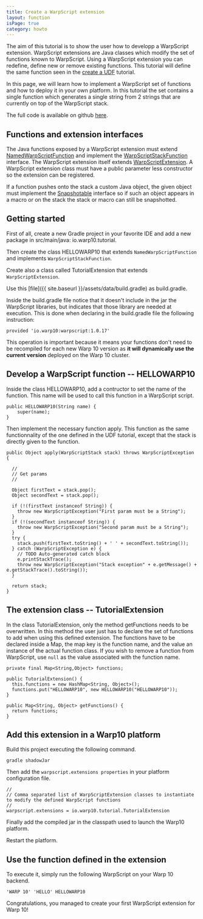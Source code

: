 ```yaml
---
title: Create a WarpScript extension
layout: function
isPage: true
category: howto
---
```


The aim of this tutorial is to show the user how to developp a WarpScript extension. WarpScript extensions are Java classes which modify the set of functions known to WarpScript. Using a WarpScript extension you can redefine, define new or remove existing functions. This tutorial will define the same function seen in the [create a UDF](http://www.warp10.io/howto/create-a-udf/) tutorial.

In this page, we will learn how to implement a WarpScript set of functions and how to deploy it in your own platform. In this tutorial the set contains a single function which generates a single string from 2 strings that are currently on top of the WarpScript stack.

The full code is available on github [here](https://github.com/aurrelhebert/warp10-extension-tuto).

## Functions and extension interfaces

The Java functions exposed by a WarpScript extension must extend [NamedWarpScriptFunction](https://github.com/cityzendata/warp10-platform/blob/master/warp10/src/main/java/io/warp10/script/NamedWarpScriptFunction.java) and implement the [WarpScriptStackFunction](https://github.com/cityzendata/warp10-platform/blob/master/warp10/src/main/java/io/warp10/script/WarpScriptStackFunction.java) interface. The WarpScript extension itself extends [WarpScriptExtension](https://github.com/cityzendata/warp10-platform/blob/8e83f966c939e4b58b9eb11cd86c396394a8e7f7/warp10/src/main/java/io/warp10/warp/sdk/WarpScriptExtension.java). A WarpScript extension class must have a public parameter less constructor so the extension can be registered.

If a function pushes onto the stack a custom Java object, the given object must implement the [Snapshotable](https://github.com/cityzendata/warp10-platform/blob/master/warp10/src/main/java/io/warp10/script/functions/SNAPSHOT.java) interface so if such an object appears in a macro or on the stack the stack or macro can still be snapshotted.

## Getting started

First of all, create a new Gradle project in your favorite IDE and add a new package in src/main/java: io.warp10.tutorial.

Then create the class HELLOWARP10 that extends `NamedWarpScriptFunction` and implements `WarpScriptStackFunction`.

Create also a class called TutorialExtension that extends `WarpScriptExtension`. 

Use this [file]({{ site.baseurl }}/assets/data/build.gradle) as build.gradle. 

Inside the build.gradle file notice that it doesn't include in the jar the WarpScript libraries, but indicates that those library are needed at execution. This is done when declaring in the build.gradle file the following instruction: 

```
provided 'io.warp10:warpscript:1.0.17'
```

This operation is important because it means your functions don't need to be recompiled for each new Warp 10 version as **it will dynamically use the current version** deployed on the Warp 10 cluster.

## Develop a WarpScript function -- HELLOWARP10

Inside the class HELLOWARP10, add a contructor to set the name of the function. This name will be used to call this function in a WarpScript script.

```
public HELLOWARP10(String name) {
    super(name);
}
```

Then implement the necessary function apply. This function as the same functionnality of the one defined in the UDF tutorial, except that the stack is directly given to the function.

```
public Object apply(WarpScriptStack stack) throws WarpScriptException {
  
  //
  // Get params
  //
  
  Object firstText = stack.pop();
  Object secondText = stack.pop();
  
  if (!(firstText instanceof String)) {
    throw new WarpScriptException("First param must be a String");
  }
  if (!(secondText instanceof String)) {
    throw new WarpScriptException("Second param must be a String");
  }
  try {
    stack.push(firstText.toString() + ' ' + secondText.toString());
  } catch (WarpScriptException e) {
    // TODO Auto-generated catch block
    e.printStackTrace();
    throw new WarpScriptException("Stack exception" + e.getMessage() + e.getStackTrace().toString());
  }
  
  return stack;  
}
```

## The extension class -- TutorialExtension

In the class TutorialExtension, only the method getFunctions needs to be overwritten. In this method the user just has to declare the set of functions to add when using this defined extension. The functions have to be declared inside a Map, the map key is the function name, and the value an instance of the actual function class. If you wish to remove a function from WarpScript, use `null` as the value associated with the function name.

```
private final Map<String,Object> functions;

public TutorialExtension() {
  this.functions = new HashMap<String, Object>();
  functions.put("HELLOWARP10", new HELLOWARP10("HELLOWARP10"));
}

public Map<String, Object> getFunctions() {
  return functions;
}
```

## Add this extension in a Warp10 platform

Build this project executing the following command.

```
gradle shadowJar
```

Then add the `warpscript.extensions properties` in your platform configuration file.

```
//
// Comma separated list of WarpScriptExtension classes to instantiate to modify the defined WarpScript functions
//
warpscript.extensions = io.warp10.tutorial.TutorialExtension
```

Finally add the compiled jar in the classpath used to launch the Warp10 platform.

Restart the platform.

## Use the function defined in the extension

To execute it, simply run the following WarpScript on your Warp 10 backend.

```
'WARP 10' 'HELLO' HELLOWARP10
```

Congratulations, you managed to create your first WarpScript extension for Warp 10!
